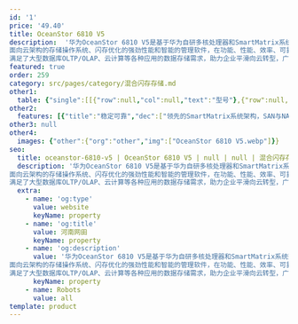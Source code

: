 ```yaml
---
id: '1'
price: '49.40'
title: OceanStor 6810 V5
description:  '华为OceanStor 6810 V5是基于华为自研多核处理器和SmartMatrix系统架构的高端智能混合闪存存储系统，为企业核心业务提供最高水平的数据服务。
面向云架构的存储操作系统、闪存优化的强劲性能和智能的管理软件，在功能、性能、效率、可靠性和易用性上都达到业界领先水平。同时提供高效、灵活、丰富的备份、容灾解决方案，有效保证用户业务连续性和数据安全。
满足了大型数据库OLTP/OLAP、云计算等各种应用的数据存储需求，助力企业平滑向云转型，广泛适用于政府、金融、运营商，制造等行业。'
featured: true
order: 259
category: src/pages/category/混合闪存存储.md
other1: 
  table: {"single":[[{"row":null,"col":null,"text":"型号"},{"row":null,"col":null,"text":"6810 V5"}],[{"row":null,"col":"2","text":"控制框特性"}],[{"row":null,"col":null,"text":"存储处理器"},{"row":null,"col":null,"text":"多核多处理器"}],[{"row":null,"col":null,"text":"系统缓存"},{"row":null,"col":null,"text":"512GB~16TB"}],[{"row":null,"col":null,"text":"最大控制器数"},{"row":null,"col":null,"text":"16"}],[{"row":null,"col":null,"text":"支持的存储协议"},{"row":null,"col":null,"text":"FC、iSCSI、NFS、CIFS、HTTP、FTP"}],[{"row":null,"col":null,"text":"前端通道端口类型"},{"row":null,"col":null,"text":"8/16/32Gbps FC、1/10/25/40/100Gbps Ethernet"}],[{"row":null,"col":null,"text":"后端通道端口类型"},{"row":null,"col":null,"text":"NVMe over Fabric/SAS 3.0"}],[{"row":null,"col":null,"text":"最大可热插拔I/O模块数（每控制器）"},{"row":null,"col":null,"text":"7"}],[{"row":null,"col":null,"text":"最大前端主机接口数（每控制器）"},{"row":null,"col":null,"text":"24"}],[{"row":null,"col":null,"text":"硬盘类型"},{"row":null,"col":null,"text":"NVMe SSD、SAS SSD、SAS、NL SAS"}],[{"row":null,"col":null,"text":"RAID 支持"},{"row":null,"col":null,"text":"0,1,5,6,10,50等"}]]}
other2:
  features: [{"title":"稳定可靠","dec":["领先的SmartMatrix系统架构，SAN与NAS一体化免网关一体化双活，实现99.9999%高可用，帮助用户实现业务永续。"]},{"title":"卓越性能","dec":["基于自研处理器的新一代硬件平台、深度闪存优化的系统设计，快速响应核心业务需求；极具灵活扩展，最大支持16控，16TB缓存，性能高达数百万IOPS。"]},{"title":"智能云化","dec":["eService实现存储云端7*24主动监控和远程维护，AI实现故障诊断、分析预测与业务评估，并通过混合云方案等助力企业云化转型。"]}]
other3: null
other4:
  images: {"other":{"org":"other","img":["OceanStor 6810 V5.webp"]}}
seo:
  title: oceanstor-6810-v5 | OceanStor 6810 V5 | null | null | 混合闪存存储 | 数据存储
  description: '华为OceanStor 6810 V5是基于华为自研多核处理器和SmartMatrix系统架构的高端智能混合闪存存储系统，为企业核心业务提供最高水平的数据服务。
面向云架构的存储操作系统、闪存优化的强劲性能和智能的管理软件，在功能、性能、效率、可靠性和易用性上都达到业界领先水平。同时提供高效、灵活、丰富的备份、容灾解决方案，有效保证用户业务连续性和数据安全。
满足了大型数据库OLTP/OLAP、云计算等各种应用的数据存储需求，助力企业平滑向云转型，广泛适用于政府、金融、运营商，制造等行业。'
  extra:
    - name: 'og:type'
      value: website
      keyName: property
    - name: 'og:title'
      value: 河南网田
      keyName: property
    - name: 'og:description'
      value: '华为OceanStor 6810 V5是基于华为自研多核处理器和SmartMatrix系统架构的高端智能混合闪存存储系统，为企业核心业务提供最高水平的数据服务。
面向云架构的存储操作系统、闪存优化的强劲性能和智能的管理软件，在功能、性能、效率、可靠性和易用性上都达到业界领先水平。同时提供高效、灵活、丰富的备份、容灾解决方案，有效保证用户业务连续性和数据安全。
满足了大型数据库OLTP/OLAP、云计算等各种应用的数据存储需求，助力企业平滑向云转型，广泛适用于政府、金融、运营商，制造等行业。'
      keyName: property
    - name: Robots
      value: all
template: product
---
```

